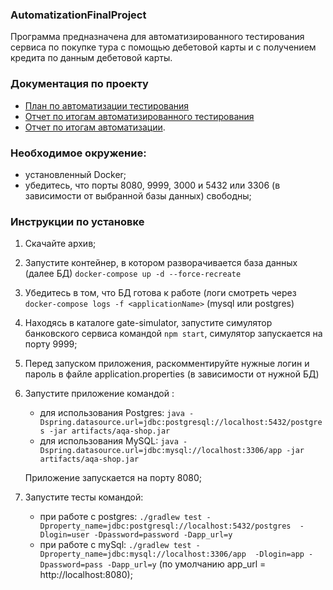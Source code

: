 ### AutomatizationFinalProject

Программа предназначена для автоматизированного тестирования сервиса по покупке тура с помощью дебетовой карты и с получением кредита
по данным дебетовой карты. 

### Документация по проекту 
  * [План по автоматизации тестирования](https://github.com/AnnaPo-hub/AutomatizationFinalProject/blob/master/documentation/Plan.md)
  * [Отчет по итогам автоматизированного тестирования](https://github.com/AnnaPo-hub/AutomatizationFinalProject/blob/master/documentation/Report.md)
  * [Отчет по итогам автоматизации](https://github.com/AnnaPo-hub/AutomatizationFinalProject/blob/master/documentation/Summary.md). 

     
### Необходимое окружение: 
 * установленный  Docker; 
 * убедитесь, что  порты  8080, 9999, 3000 и 5432 или 3306 (в зависимости от выбранной базы данных) свободны; 

### Инструкции по установке 
1. Скачайте архив;
1. Запустите контейнер, в котором разворачивается база данных (далее БД) `docker-compose up -d --force-recreate`
1. Убедитесь в том, что БД готова к работе (логи смотреть через `docker-compose logs -f <applicationName>` (mysql или postgres)
1. Находясь в каталоге gate-simulator, запустите симулятор банковского сервиса командой `npm start`, симулятор запускается на порту 9999;  
1. Перед запуском приложения, раскомментируйте нужные логин и пароль в файле application.properties (в зависимости от нужной БД)
1. Запустите приложение командой :
    * для использования Postgres: `java -Dspring.datasource.url=jdbc:postgresql://localhost:5432/postgres -jar artifacts/aqa-shop.jar` 
    * для использования MySQL: `java -Dspring.datasource.url=jdbc:mysql://localhost:3306/app -jar artifacts/aqa-shop.jar` 
      
   Приложение запускается на порту 8080; 
  
1. Запустите тесты командой: 
    * при работе с postgres: `./gradlew test -Dproperty_name=jdbc:postgresql://localhost:5432/postgres 
    -Dlogin=user -Dpassword=password -Dapp_url=y` 
    * при работе с mySql: `./gradlew test -Dproperty_name=jdbc:mysql://localhost:3306/app 
    -Dlogin=app -Dpassword=pass -Dapp_url=y` 
    (по умолчанию app_url = http://localhost:8080); 
    
    
 

